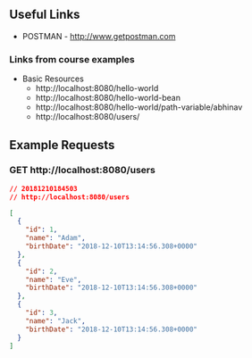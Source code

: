 ## Useful Links

- POSTMAN - http://www.getpostman.com

### Links from course examples
- Basic Resources
  - http://localhost:8080/hello-world
  - http://localhost:8080/hello-world-bean
  - http://localhost:8080/hello-world/path-variable/abhinav
  - http://localhost:8080/users/
  
  
## Example Requests

### GET http://localhost:8080/users
```json
// 20181210184503
// http://localhost:8080/users

[
  {
    "id": 1,
    "name": "Adam",
    "birthDate": "2018-12-10T13:14:56.308+0000"
  },
  {
    "id": 2,
    "name": "Eve",
    "birthDate": "2018-12-10T13:14:56.308+0000"
  },
  {
    "id": 3,
    "name": "Jack",
    "birthDate": "2018-12-10T13:14:56.308+0000"
  }
]
```
